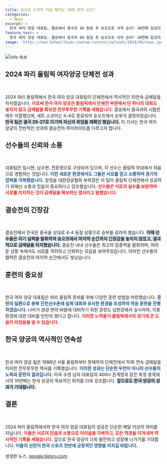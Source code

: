 ```yaml
---
title: 슛오프 드라마 가슴 떨리는 10점 판독 순간!
categories:
  - News
excerpt: >
  한국 여자 양궁 대표팀, 결승에서 중국과 44 동점 후 슛오프로 극적 승리! 10연패 달성의 주역 임시현, 남수현, 전훈영, 냉철한 집중력으로 역사적인 순간을 만들어냈다. 올림픽 무대의 새로운 전설이 탄생했다!
feature_text: >
  한국 여자 양궁 대표팀, 결승에서 중국과 44 동점 후 슛오프로 극적 승리! 10연패 달성의 주역 임시현, 남수현, 전훈영, 냉철한 집중력으로 역사적인 순간을 만들어냈다. 올림픽 무대의 새로운 전설이 탄생했다!
image: 'https://www.behealthy4u.com/wp-content/uploads/2024/06/news.jpg'
---
```


<p><img src="https://www.behealthy4u.com/wp-content/uploads/2024/06/news.jpg" alt="info 속보" /></p>

<h2 data-ke-size="size26">2024 파리 올림픽 여자양궁 단체전 성과</h2>

<p data-ke-size="size16">&nbsp;</p>  

<p>2024 파리 올림픽에서 한국 여자 양궁 대표팀이 단체전에서 역사적인 10연속 금메달을 차지했습니다.  <b><span style="color: #ee2323;">이로써 한국 여자 양궁은 올림픽에서 단체전 부문에서 단 하나의 대회도 놓치지 않고 금메달을 확보한 전무후무한 기록을 세웠습니다.</span></b>  결승에서 중국과의 시합은 매우 치열했으며, 세트 스코어는 4-4로 종료되어 슛오프에서 승부가 결정되었습니다. <b><span style="background-color: #21538527;">한국 팀은 결국 29-27로 이기며 자신의 위엄을 재확인 했습니다.</span></b>  이 기사는 한국 여자 양궁의 전반적인 성과와 결승전의 하이라이트를 다루고자 합니다.</p>

<h2 data-ke-size="size26">선수들의 신뢰와 소통</h2>

<p data-ke-size="size16">&nbsp;</p>  

<p>대표팀은 임시현, 남수현, 전훈영으로 구성되어 있으며, 각 선수는 올림픽 무대에서 처음으로 경험하는 것입니다. <b><span style="color: #1a5490;">이런 새로운 환경에서도 그들은 서로를 믿고 소통하며 경기의 압박을 극복했습니다.</span></b>  장영술 대한양궁협회 부회장은 이 팀이 올림픽 단체전에서 성공하기 위해선 소통과 믿음이 중요하다고 강조했습니다. <b><span style="color: #ee2323;">선수들은 서로의 실수를 보완하며 서로를 지지하는 것이 금메달을 확보하는 열쇠라고 말했습니다.</span></b></p>

<h2 data-ke-size="size26">결승전의 긴장감</h2>

<p data-ke-size="size16">&nbsp;</p>  

<p>결승전에서 한국은 중국을 상대로 4-4 동점 상황으로 승부를 갈라야 했습니다. <b><span style="background-color: #21538527;">이때 선수들은 자기 실력을 발휘하여 슛오프에서 마지막 순간까지 긴장감을 놓치지 않았고, 결과적으로 금메달을 차지했습니다.</span></b>  결승전 내내 선수들은 최고의 집중력을 발휘하며, 어려운 상황 속에서도 서로를 격려하고 신뢰하는 모습을 보여주었습니다.  이러한 선수들의 협력은 결승전의 마지막 순간에서도 빛났습니다.  </p>

<h2 data-ke-size="size26">훈련의 중요성</h2>

<p data-ke-size="size16">&nbsp;</p>  

<p>한국 여자 양궁 대표팀은 파리 올림픽 준비를 위해 다양한 훈련 방법을 마련했습니다. <b><span style="color: #1a5490;">훈련의 일환으로 충북 진천선수촌에 실제 대회와 유사한 환경을 조성하여 적응 훈련을 진행하였습니다.</span></b>  나아가 센강 변의 바람에 대비하기 위한 훈련도 남한강에서 실시하여, 각종 환경에 대한 대비를 탄탄히 했다고 합니다. <b><span style="color: #ee2323;">이러한 노력들이 올림픽에서의 경기에 큰 도움이 되었음을 알 수 있습니다.</span></b></p>

<h2 data-ke-size="size26">한국 양궁의 역사적인 연속성</h2>

<p data-ke-size="size16">&nbsp;</p>  

<p>한국 여자 양궁 팀은 1988년 서울 올림픽부터 현재까지 단체전에서 10회 연속 금메달을 차지한 전무후무한 역사를 기록했습니다. <b><span style="color: #1a5490;">이러한 성과는 단순한 우연이 아니라 선수들의 노력과 훈련의 결과입니다.</span></b>  미국 수영 남자 대표팀의 400m 혼계영과 같은 특정 종목에서의 10연패는 한국 양궁의 독보적인 위치를 더욱 강조합니다. <b><span style="background-color: #21538527;">앞으로도 한국 양궁의 성과가 기대됩니다.</span></b>  </p>

<h2 data-ke-size="size26">결론</h2>

<p data-ke-size="size16">&nbsp;</p>  

<p>2024 파리 올림픽에서의 한국 여자 양궁 대표팀의 성공은 단순한 메달 이상의 의미를 지닙니다. <b><span style="color: #ee2323;">이들은 서로의 믿음과 소통으로 어려움을 극복하고, 모든 역경을 이겨내며 역사적인 기록을 세웠습니다.</span></b>  앞으로 한국 양궁이 더욱 발전하고 성장해 나가기를 기대합니다.  <b><span style="color: #1a5490;">이들의 선전이 한국 스포츠 전반에 긍정적인 영향을 미치길 바랍니다.</span></b></p>
생생한 뉴스, <a href="https://qoogle.tistory.com" rel="dofollow">qoogle.tistory.com</a>



